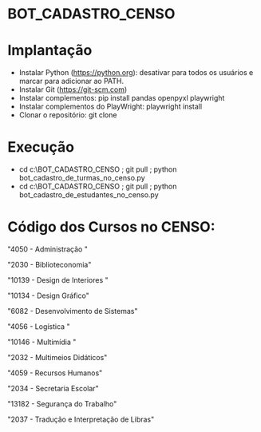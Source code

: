 # BOT_CADASTRO_CENSO

# Implantação

- Instalar Python (https://python.org): desativar para todos os usuários e marcar para adicionar ao PATH.
- Instalar Git (https://git-scm.com)
- Instalar complementos: pip install pandas openpyxl playwright
- Instalar complementos do PlayWright: playwright install
- Clonar o repositório: git clone 

# Execução

- cd c:\BOT_CADASTRO_CENSO ; git pull ; python bot_cadastro_de_turmas_no_censo.py
- cd c:\BOT_CADASTRO_CENSO ; git pull ; python bot_cadastro_de_estudantes_no_censo.py

# Código dos Cursos no CENSO:

"4050 - Administração "

"2030 - Biblioteconomia"

"10139 - Design de Interiores "

"10134 - Design Gráfico"

"6082 - Desenvolvimento de Sistemas"

"4056 - Logística "

"10146 - Multimídia "

"2032 - Multimeios Didáticos"

"4059 - Recursos Humanos"

"2034 - Secretaria Escolar"

"13182 - Segurança do Trabalho"

"2037 - Tradução e Interpretação de Libras"
